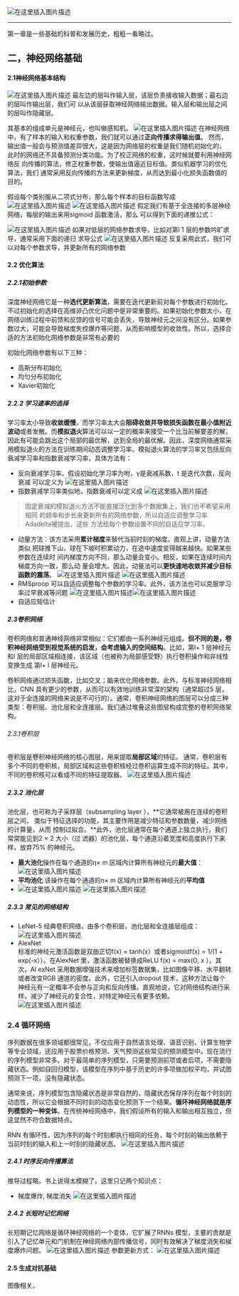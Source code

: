 ﻿
![在这里插入图片描述](https://img-blog.csdnimg.cn/20190819230818482.png?x-oss-process=image/watermark,type_ZmFuZ3poZW5naGVpdGk,shadow_10,text_aHR0cHM6Ly9ibG9nLmNzZG4ubmV0L3RlbmdjaGVuZ3R1NDEzOQ==,size_16,color_FFFFFF,t_70)

---------------------------

第一章是一些基础的科普和发展历史，粗粗一看略过。

## 二，神经网络基础
#### 2.1神经网络基本结构
![在这里插入图片描述](https://img-blog.csdnimg.cn/20190819223722523.png?x-oss-process=image/watermark,type_ZmFuZ3poZW5naGVpdGk,shadow_10,text_aHR0cHM6Ly9ibG9nLmNzZG4ubmV0L3RlbmdjaGVuZ3R1NDEzOQ==,size_5,color_FFFFFF,t_7)
最左边的层叫作输入层，该层负责接收输入数据；最右边的层叫作输出层，我们可
以从该层获取神经网络输出数据。输入层和输出层之间的层叫作隐藏层。

其基本的组成单元是神经元，也叫做感知机。
![在这里插入图片描述](https://img-blog.csdnimg.cn/20190819223859348.png?x-oss-process=image/watermark,type_ZmFuZ3poZW5naGVpdGk,shadow_10,text_aHR0cHM6Ly9ibG9nLmNzZG4ubmV0L3RlbmdjaGVuZ3R1NDEzOQ==,size_16,color_FFFFFF,t_70)
在神经网络中，有了样本的输入和权重参数，我们就可以通过**正向传播求得输出值**。
然而，输出值一般会与预测值差异很大，这是因为网络层的权重是我们随机初始化的，
此时的网络还不具备预测分类功能。为了校正网络的权重，这时候就要利用神经网络反
向传播的算法，修正权重参数，使输出值逼近目标值。类似机器学习的优化算法，我们
通常采用反向传播的方法来更新梯度，从而达到最小化损失函数值的目的。

假设每个类别服从二项式分布，那么每个样本的目标函数写成
![在这里插入图片描述](https://img-blog.csdnimg.cn/20190819224133718.png)
![在这里插入图片描述](https://img-blog.csdnimg.cn/20190819224200209.png)
假定我们有基于全连接的多层神经网络，每层的输出来用sigmoid 函数激活，那么
可以得到下面的递推公式：

![在这里插入图片描述](https://img-blog.csdnimg.cn/20190819224219519.png)
如果对低层的网络参数求导，比如对第l 1 层的参数吟旷求导，通常采用下面的递归
求导公式
![在这里插入图片描述](https://img-blog.csdnimg.cn/20190819224330791.png?x-oss-process=image/watermark,type_ZmFuZ3poZW5naGVpdGk,shadow_10,text_aHR0cHM6Ly9ibG9nLmNzZG4ubmV0L3RlbmdjaGVuZ3R1NDEzOQ==,size_16,color_FFFFFF,t_70)
反复采用此式，我们可以对每个参数求导，并更新所有的网络参数

#### 2.2 优化算法
##### 2.2.1初始参数

深度神经网络它是一种**选代更新算法**，需要在迭代更新前对每个参数进行初始化。不过初始化的选择在高维非凸优化问题中是非常重要的。如果初始化参数太小，在网络训练过程中前馈和反馈的信号可能会丢失，导致神经元之间没有区分。如果参数过大，可能会导致梯度失控爆炸等问题，从而影响模型的收敛性。所以，选择合适的方法初始化网络参数是非常有必要的

初始化网络参数有以下三种：

 - 高斯分布初始化
 -  均匀分布初始化
 - Xavier初始化

##### 2.2.2 学习速率的选择

学习率太小导致**收敛缓慢**，而学习率太大会**阻碍收敛并导致损失函数在最小值附近波动**或者发散。而**模拟退火**算法可以以一定的概率来接受一个比当前解要差的解，因此有可能会跳出这个局部的最优解，达到全局的最优解。因此，深度网络通常采用模拟退火的方法在训练期间动态调整学习率。模拟退火算法的学习率又包括反向衰减学习率和指数衰减学习率，具体方法有：

- 反向衰减学习率。假设初始化学习率为咐，γ是衰减系数，t 是迭代次数，反向衰减
可以定义为
![在这里插入图片描述](https://img-blog.csdnimg.cn/20190819225023945.png)
- 指数衰减学习率类似地，指数衰减可以定义成
![在这里插入图片描述](https://img-blog.csdnimg.cn/20190819225045888.png)

> 固定衰减的模拟退火方法不能直接泛化到多个数据集上，我们也不希望采用相同 的频率和步长来更新所有的网络参数，所以自适应调整学习率Adadelta被提出，这些 方法给每个参数设置不同的自适应学习率。

- 动量方法：该方法采用**累计梯度**来替代当前时刻的梯度。直观上讲，动量方法类似
把球推下山，球在下坡时积累动力，在途中速度变得越来越快。如果某些参数在连续时
间内梯度方向不同，那么动量会变小。相反，如果在连续时间内梯度方向一致，那么动
量会增大。因此，动量法可以**更快速地收敛并减少目标函数的震荡**。
![在这里插入图片描述](https://img-blog.csdnimg.cn/2019081922524313.png)
![在这里插入图片描述](https://img-blog.csdnimg.cn/20190819225300348.png?x-oss-process=image/watermark,type_ZmFuZ3poZW5naGVpdGk,shadow_10,text_aHR0cHM6Ly9ibG9nLmNzZG4ubmV0L3RlbmdjaGVuZ3R1NDEzOQ==,size_16,color_FFFFFF,t_70)
- RMSproop 可以自适应调整每个参数的学习率。此外，该方法也可以克服学习率过早衰减等问题 ![在这里插入图片描述](https://img-blog.csdnimg.cn/20190819225338501.png)![在这里插入图片描述](https://img-blog.csdnimg.cn/20190819225402292.png)
- 自适应矩估计

##### 2.3卷积网络
卷积网络和普通神经网络非常相似：它们都由一系列神经元组成。**但不同的是，卷
积神经网络受到视觉系统的启发，会考虑输入的空间结构**。比如，第l+ 1 层神经元和l
层的局部区域相连接，该区域（也被称为局部感受野〉执行卷积操作和非线性变换生成
第l+ l 层神经元。

卷积网络通过损失函数，比如交叉；脑来优化网络参数。此外，与标准神经网络相比，CNN 具有更少的参数，从而可以有效地训练非常深的架构（通常超过5 层，这对于全连接的网络来说是不可行的）。通常，卷积神经网络的图层可以分成三种类型：卷积层、池化层和全连接层。我们通过堆叠这些图层构成完整的卷积网络架构。

###### 2.3.1卷积层
卷积层是卷积神经网络的核心图层，用来提取**局部区域**的特征。
通常，卷积层有多个不同的卷积核，局部区域和这些卷积核经过卷积运算生成不同的特征。其中，不同的卷积核可以看成不同的特征提取器。
![在这里插入图片描述](https://img-blog.csdnimg.cn/20190820220112273.png?x-oss-process=image/watermark,type_ZmFuZ3poZW5naGVpdGk,shadow_10,text_aHR0cHM6Ly9ibG9nLmNzZG4ubmV0L3RlbmdjaGVuZ3R1NDEzOQ==,size_16,color_FFFFFF,t_70)
##### 2.3.2 池化层
池化层，也可称为子采样层（subsampling layer ），**它通常被用在连续的卷积层之间，
类似于特征选择的功能，其主要作用是减少特征和参数数量，减少网络的计算量，从而
控制过拟合。**此外，池化层通常在每个通道上独立执行，我们常常能见到2 × 2 大小（过
滤器）的池化层，每个通道沿着宽度和高度执行下来样，放弃75% 的神经元。

- **最大池化**操作在每个通道的η× m 区域内计算所有神经元的**最大值**：
![在这里插入图片描述](https://img-blog.csdnimg.cn/20190820220548181.png)
- **平均池化** 该操作在每个通道的n× m 区域内计算所有神经元的**平均值**
- ![在这里插入图片描述](https://img-blog.csdnimg.cn/20190820220645684.png)
![在这里插入图片描述](https://img-blog.csdnimg.cn/20190820220745370.png?x-oss-process=image/watermark,type_ZmFuZ3poZW5naGVpdGk,shadow_10,text_aHR0cHM6Ly9ibG9nLmNzZG4ubmV0L3RlbmdjaGVuZ3R1NDEzOQ==,size_16,color_FFFFFF,t_70)
##### 2.3.3 常见的网络结构
- LeNet-5 经典卷积网络，由多个卷积层，池化层和全连接层组成：
![在这里插入图片描述](https://img-blog.csdnimg.cn/20190820230632254.png?x-oss-process=image/watermark,type_ZmFuZ3poZW5naGVpdGk,shadow_10,text_aHR0cHM6Ly9ibG9nLmNzZG4ubmV0L3RlbmdjaGVuZ3R1NDEzOQ==,size_16,color_FFFFFF,t_70)
- AlexNet  
标准的神经元激活函数是双曲正切f(x) = tanh(x）或者sigmoidf(x) = 1/(1 + exp(-x））。在AlexNet 里，激活函数被替换成ReLU f(x) = max(O, x ）。其次，Al exNet 采用数据增强技术来增加标签数据集，比如图像平移、水平翻转或者改变RGB 通道的密度。此外，它还引入dropout 技术，这种方法让每个神经元有一定概率不会参与正向和反向传播。直观地说，它对网络结构进行采样，减少了神经元的复合性，对特定神经元有更多依赖。
![在这里插入图片描述](https://img-blog.csdnimg.cn/20190820230923526.png?x-oss-process=image/watermark,type_ZmFuZ3poZW5naGVpdGk,shadow_10,text_aHR0cHM6Ly9ibG9nLmNzZG4ubmV0L3RlbmdjaGVuZ3R1NDEzOQ==,size_16,color_FFFFFF,t_70)
### 2.4 循环网络
序列数据在很多领域都很常见，不仅应用于自然语言处理、语音识别、计算生物学等专业领域，还应用于股票价格预测、天气预测这些常见的预测模型中。现在流行的序列模型非常多。对于最简单的序列模型，只需要预测前项或者后项，不需要隐藏状态。例如自回归模型，该模型在序列中基于历史的许多项做加权平均，并试图预测下一项，没有隐藏状态。

通常来说，序列模型包含隐藏状态是非常自然的，隐藏状态保存序列在每个时刻的动态性，所以它会根据不同时刻的动态变化预测下一个结果。**循环神经网络就是序列模型的一种变体**。在传统神经网络中，我们假设所有的输入和输出相互独立，但这显然不符合数据特点。

RNN 有循环性，因为序列的每个时刻都执行相同的任务，每个时刻的输出依赖于当前时刻的输入和上一时刻的隐藏状态。
![在这里插入图片描述](https://img-blog.csdnimg.cn/20190821190139473.png?x-oss-process=image/watermark,type_ZmFuZ3poZW5naGVpdGk,shadow_10,text_aHR0cHM6Ly9ibG9nLmNzZG4ubmV0L3RlbmdjaGVuZ3R1NDEzOQ==,size_16,color_FFFFFF,t_70)
##### 2.4.1 时序反向传播算法
推导过程略。书上说得太模糊了。这里只记两个知识点：
 
 - 梯度爆炸, 梯度消失
![在这里插入图片描述](https://img-blog.csdnimg.cn/20190821190450283.png?x-oss-process=image/watermark,type_ZmFuZ3poZW5naGVpdGk,shadow_10,text_aHR0cHM6Ly9ibG9nLmNzZG4ubmV0L3RlbmdjaGVuZ3R1NDEzOQ==,size_16,color_FFFFFF,t_70)

##### 2.4.2 长短时记忆网络
长短期记忆网络是循环神经网络的一个变体，它扩展了RNNs 模型，主要的贡献是引入了记忆单元和门机制在神经网络内部传播信号，同时有效解决了梯度消失和梯度爆炸问题。
![在这里插入图片描述](https://img-blog.csdnimg.cn/2019082119065246.png?x-oss-process=image/watermark,type_ZmFuZ3poZW5naGVpdGk,shadow_10,text_aHR0cHM6Ly9ibG9nLmNzZG4ubmV0L3RlbmdjaGVuZ3R1NDEzOQ==,size_16,color_FFFFFF,t_70)
参数更新方式：
![在这里插入图片描述](https://img-blog.csdnimg.cn/20190821190726637.png?x-oss-process=image/watermark,type_ZmFuZ3poZW5naGVpdGk,shadow_10,text_aHR0cHM6Ly9ibG9nLmNzZG4ubmV0L3RlbmdjaGVuZ3R1NDEzOQ==,size_16,color_FFFFFF,t_70)
#### 2.5 生成对抗基础
图像相关。
 


